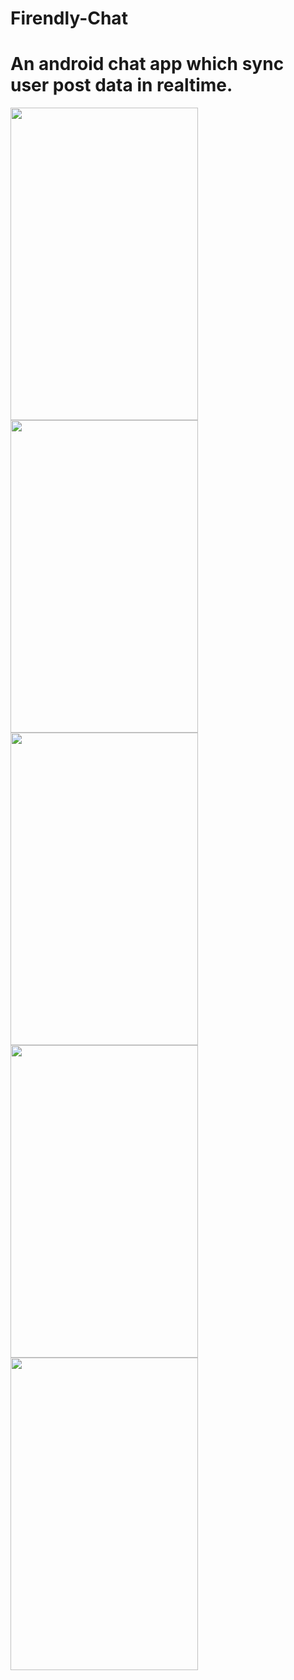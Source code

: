 # Firendly-Chat

# An android chat app which sync user post data in realtime.
 


<img src="https://user-images.githubusercontent.com/72352873/109297111-53f9df00-77e6-11eb-8d21-a5a85915fd9c.png" width="300" height="500" > <img src="https://user-images.githubusercontent.com/72352873/134967841-3f183c8c-e69c-4c2e-a239-733171742431.jpg" width="300" height="500" > 
<img src="https://user-images.githubusercontent.com/72352873/134967859-5016b283-e6bd-4286-b039-ce6ef1d9aa9d.jpg" width="300" height="500" >
<img src="https://user-images.githubusercontent.com/72352873/134967877-90a6ddc5-80d1-44c6-b562-9d7502fcf3b4.jpg" width="300" height="500" >  <img src="https://user-images.githubusercontent.com/72352873/134967890-3ca3d9ef-deca-417f-9741-8252b99c6c56.jpg" width="300" height="500" > 
 

